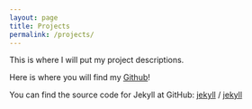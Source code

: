 ```yaml
---
layout: page
title: Projects
permalink: /projects/
---
```


This is where I will put my project descriptions.

Here is where you will find my <a href = "https://github.com/christiangideon" target = "_blank"><u>Github</u></a>!

You can find the source code for Jekyll at GitHub:
[jekyll][jekyll-organization] /
[jekyll](https://github.com/jekyll/jekyll)


[jekyll-organization]: https://github.com/jekyll
